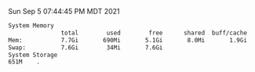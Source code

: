 Sun Sep  5 07:44:45 PM MDT 2021
```bash
System Memory
               total        used        free      shared  buff/cache   available
Mem:           7.7Gi       690Mi       5.1Gi       8.0Mi       1.9Gi       6.6Gi
Swap:          7.6Gi        34Mi       7.6Gi
System Storage
651M	.
```
```bash
